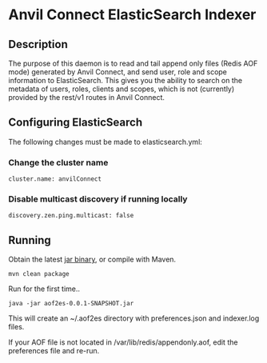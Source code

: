 # Anvil Connect ElasticSearch Indexer

## Description

The purpose of this daemon is to read and tail append only files (Redis AOF mode) generated by Anvil Connect, and send user, role and scope information to ElasticSearch. This gives you the ability to search on the metadata of users, roles, clients and scopes, which is not (currently) provided by the rest/v1 routes in Anvil Connect.

## Configuring ElasticSearch

The following changes must be made to elasticsearch.yml:

### Change the cluster name

```
cluster.name: anvilConnect
```

### Disable multicast discovery if running locally

```
discovery.zen.ping.multicast: false
```

## Running

Obtain the latest [jar binary](https://github.com/cavyio/anvil-aof2es-indexer/blob/todoinsertlinkhere), or compile with Maven.

```
mvn clean package
```

Run for the first time..

```
java -jar aof2es-0.0.1-SNAPSHOT.jar
```

This will create an ~/.aof2es directory with preferences.json and indexer.log files.

If your AOF file is not located in /var/lib/redis/appendonly.aof, edit the preferences file and re-run.
